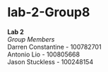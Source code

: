 # lab-2-Group8
**Lab 2**
<br>*Group Members*</br>
Darren Constantine - 100782701</br>
Antonio Lio - 100805668</br>
Jason Stuckless - 100248154</br>

